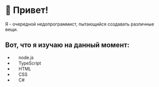 # 👋 Привет!
Я - очередной недопрограммист, пытающийся создавать различные вещи.

## Вот, что я изучаю на данный момент:
- <img src="https://web-creator.ru/uploads/Page/22/nodejs.svg" wisth=15 height=15></img> node.js
- <img src="https://upload.wikimedia.org/wikipedia/commons/4/4c/Typescript_logo_2020.svg" wisth=15 height=15></img> TypeScript
- <img src="https://image.flaticon.com/icons/png/512/732/732212.png" wisth=15 height=15></img> HTML
- <img src="https://www.seekpng.com/png/full/141-1415372_css3-icon-png.png" wisth=15 height=15></img> CSS
- <img src="https://edu.softline.by/upload/catalog/small/1612771776_c-sharp-c-logo.png" wisth=15 height=15></img> C#
